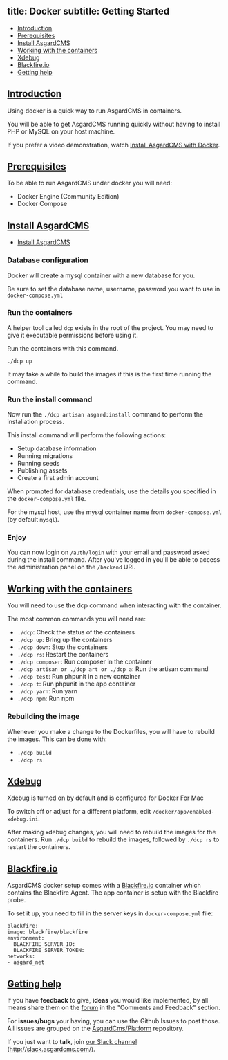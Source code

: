 title: Docker
subtitle: Getting Started
-------

- [Introduction](#introduction)
- [Prerequisites](#prerequisites)
- [Install AsgardCMS](#install-asgardcms)
- [Working with the containers](#working-with)
- [Xdebug](#xdebug)
- [Blackfire.io](#blackfireio)
- [Getting help](#getting-help)

## <a name="introduction" class="anchor" href="#introduction">Introduction</a>

Using docker is a quick way to run AsgardCMS in containers.

You will be able to get AsgardCMS running quickly without having to install PHP or MySQL on your host machine.

If you prefer a video demonstration, watch [Install AsgardCMS with Docker](https://www.youtube.com/watch?v=uZo5BHbv_lY).

## <a name="prerequisites" class="anchor" href="#prerequisites">Prerequisites</a>

To be able to run AsgardCMS under docker you will need:

- Docker Engine (Community Edition)
- Docker Compose

## <a name="install-asgardcms" class="anchor" href="#install-asgardcms">Install AsgardCMS</a>

- [Install AsgardCMS](v3/getting-started/installation.md)

### Database configuration

Docker will create a mysql container with a new database for you.

Be sure to set the database name, username, password you want to use in `docker-compose.yml`

### Run the containers

A helper tool called `dcp` exists in the root of the project. You may need to give it executable permissions before using it.

Run the containers with this command.

``` .language-bash
./dcp up
```

It may take a while to build the images if this is the first time running the command.

### Run the install command

Now run the `./dcp artisan asgard:install` command to perform the installation process.

This install command will perform the following actions:

- Setup database information
- Running migrations
- Running seeds
- Publishing assets
- Create a first admin account

When prompted for database credentials, use the details you specified in the `docker-compose.yml` file.

For the mysql host, use the mysql container name from `docker-compose.yml` (by default `mysql`).

### Enjoy

You can now login on `/auth/login` with your email and password asked during the install command. After you've logged in you'll be able to access the administration panel on the `/backend` URI.

## <a name="working-with" class="anchor" href="#working-with">Working with the containers</a>

You will need to use the dcp command when interacting with the container.

The most common commands you will need are:

- `./dcp`: Check the status of the containers
- `./dcp up`: Bring up the containers
- `./dcp down`: Stop the containers
- `./dcp rs`: Restart the containers
- `./dcp composer`: Run composer in the container
- `./dcp artisan or ./dcp art or ./dcp a`: Run the artisan command
- `./dcp test`: Run phpunit in a new container
- `./dcp t`: Run phpunit in the app container
- `./dcp yarn`: Run yarn
- `./dcp npm`: Run npm

### Rebuilding the image

Whenever you make a change to the Dockerfiles, you will have to rebuild the images. This can be done with:

- `./dcp build`
- `./dcp rs`


## <a name="xdebug" class="anchor" href="#xdebug">Xdebug</a>

Xdebug is turned on by default and is configured for Docker For Mac

To switch off or adjust for a different platform, edit `/docker/app/enabled-xdebug.ini`.

After making xdebug changes, you will need to rebuild the images for the containers. Run `./dcp build` to rebuild the images, followed by `./dcp rs` to restart the containers.

## <a name="blackfireio" class="anchor" href="#blackfireio">Blackfire.io</a>

AsgardCMS docker setup comes with a [Blackfire.io](https://blackfire.io) container which contains the Blackfire Agent. The app container is setup with the Blackfire probe.

To set it up, you need to fill in the server keys in `docker-compose.yml` file:

```.language-yaml
blackfire:
image: blackfire/blackfire
environment:
  BLACKFIRE_SERVER_ID:
  BLACKFIRE_SERVER_TOKEN:
networks:
- asgard_net
```


## <a name="getting-help" class="anchor" href="#getting-help">Getting help</a>

If you have **feedback** to give, **ideas** you would like implemented, by all means share them on the [forum](http://forum.asgardcms.com) in the "Comments and Feedback" section.

For **issues/bugs** your having, you can use the Github Issues to post those. All issues are grouped on the [AsgardCms/Platform](https://github.com/AsgardCms/Platform/issues) repository.

If you just want to **talk**, join [our Slack channel (http://slack.asgardcms.com/)](http://slack.asgardcms.com/).
